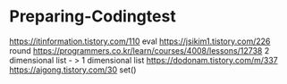 # Preparing-Codingtest
https://itinformation.tistory.com/110 eval
https://jsikim1.tistory.com/226 round
https://programmers.co.kr/learn/courses/4008/lessons/12738 2 dimensional list - > 1 dimensional list
https://dodonam.tistory.com/m/337 
https://aigong.tistory.com/30 set()
